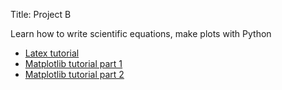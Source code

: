 Title: Project B

Learn how to write scientific equations, make plots with Python
 - [Latex tutorial](latex-1/)
 - [Matplotlib tutorial part 1](matplotlib_1/)
 - [Matplotlib tutorial part 2](matplotlib_2/)